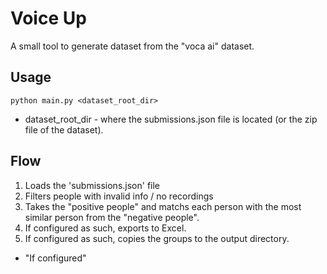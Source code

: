 # Voice Up
A small tool to generate dataset from the "voca ai" dataset.

## Usage
`python main.py <dataset_root_dir>`
* dataset_root_dir - where the submissions.json file is located (or the zip file of the dataset).

## Flow
1. Loads the 'submissions.json' file
2. Filters people with invalid info / no recordings
3. Takes the "positive people" and matchs each person with the most similar person from the "negative people".
4. If configured as such, exports to Excel.
5. If configured as such, copies the groups to the output directory.

* "If configured"
